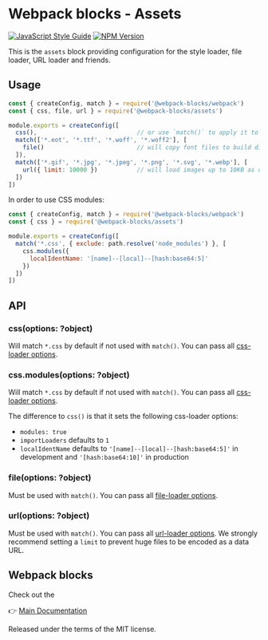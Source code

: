 # Webpack blocks - Assets

[![JavaScript Style Guide](https://img.shields.io/badge/code%20style-standard-brightgreen.svg)](http://standardjs.com/)
[![NPM Version](https://img.shields.io/npm/v/@webpack-blocks/assets.svg)](https://www.npmjs.com/package/@webpack-blocks/assets)

This is the `assets` block providing configuration for the style loader, file loader, URL loader and friends.


## Usage

```js
const { createConfig, match } = require('@webpack-blocks/webpack')
const { css, file, url } = require('@webpack-blocks/assets')

module.exports = createConfig([
  css(),                            // or use `match()` to apply it to other files than *.css
  match(['*.eot', '*.ttf', '*.woff', '*.woff2'], [
    file()                          // will copy font files to build directory and link to them
  ]),
  match(['*.gif', '*.jpg', '*.jpeg', '*.png', '*.svg', '*.webp'], [
    url({ limit: 10000 })           // will load images up to 10KB as data URL
  ])
])
```

In order to use CSS modules:

```js
const { createConfig, match } = require('@webpack-blocks/webpack')
const { css } = require('@webpack-blocks/assets')

module.exports = createConfig([
  match('*.css', { exclude: path.resolve('node_modules') }, [
    css.modules({
      localIdentName: '[name]--[local]--[hash:base64:5]'
    })
  ])
])
```


## API

### css(options: ?object)

Will match `*.css` by default if not used with `match()`. You can pass all [css-loader options](https://github.com/webpack-contrib/css-loader).

### css.modules(options: ?object)

Will match `*.css` by default if not used with `match()`. You can pass all [css-loader options](https://github.com/webpack-contrib/css-loader).

The difference to `css()` is that it sets the following css-loader options:
* `modules: true`
* `importLoaders` defaults to `1`
* `localIdentName` defaults to `'[name]--[local]--[hash:base64:5]'` in development and `'[hash:base64:10]'` in production

### file(options: ?object)

Must be used with `match()`. You can pass all [file-loader options](https://github.com/webpack-contrib/file-loader).

### url(options: ?object)

Must be used with `match()`. You can pass all [url-loader options](https://github.com/webpack-contrib/url-loader). We strongly recommend setting a `limit` to prevent huge files to be encoded as a data URL.


## Webpack blocks

Check out the

👉 [Main Documentation](https://github.com/andywer/webpack-blocks)

Released under the terms of the MIT license.
